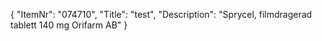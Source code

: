 {
  "ItemNr": "074710",
  "Title": "test",
  "Description": "Sprycel, filmdragerad tablett 140 mg Orifarm AB"
}